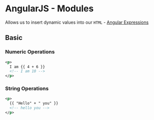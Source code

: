 # AngularJS - Modules
Allows us to insert dynamic values into our `HTML` - [Angular Expressions](https://docs.angularjs.org/guide/expression)

## Basic

### Numeric Operations
```xml
<p>
  I am {{ 4 + 6 }}
  <!-- I am 10 -->
</p>
```

### String Operations
```xml
<p>
  {{ "Hello" + " you" }}
  <!-- hello you -->
</p>
```
